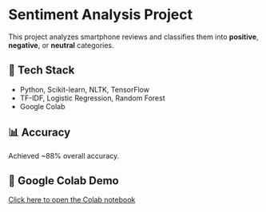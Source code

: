 # Sentiment Analysis Project

This project analyzes smartphone reviews and classifies them into **positive**, **negative**, or **neutral** categories.

## 🔧 Tech Stack
- Python, Scikit-learn, NLTK, TensorFlow
- TF-IDF, Logistic Regression, Random Forest
- Google Colab

## 📊 Accuracy
Achieved ~88% overall accuracy.

## 🔗 Google Colab Demo
[Click here to open the Colab notebook](https://colab.research.google.com/drive/1Z58vkJqSlB0DakXcapX7hBDsXZ6Z6xgu)
